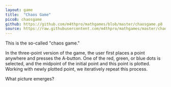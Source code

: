 ```yaml
---
layout: game
title:  "Chaos Game"
pico8: chaosgame
github: https://github.com/m4thpro/mathgames/blob/master/chaosgame.p8
source: https://raw.githubusercontent.com/m4thpro/mathgames/master/chaosgame.p8
---
```


This is the so-called "chaos game." 

In the three-point version of the game, the user first places a point
anywhere and presses the A-button. One of the red, green, or blue dots
is selected, and the midpoint of the initial point and this point is
plotted. Working with newly plotted point, we iteratively repeat this process.

What picture emerges?
